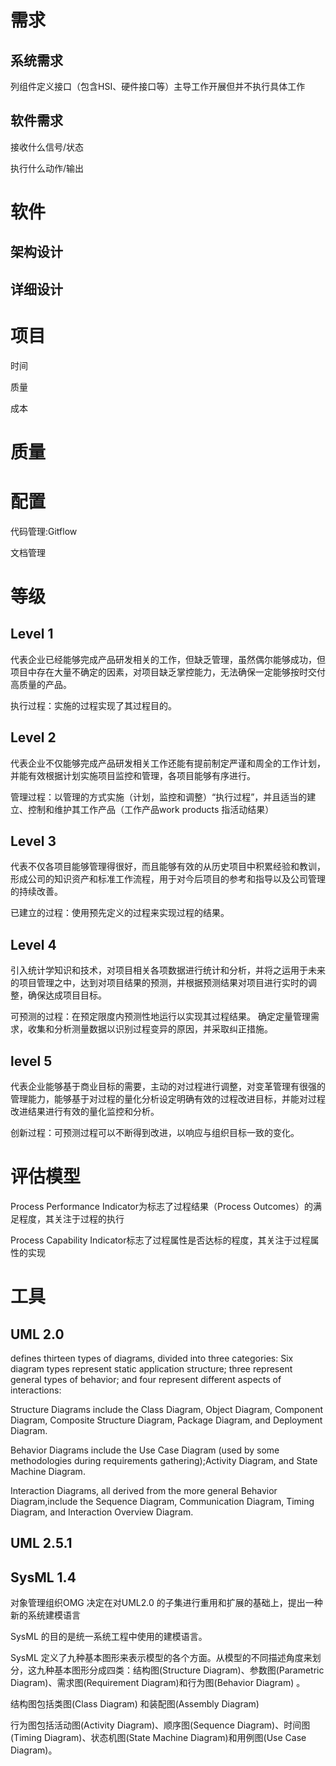 # 需求

## 系统需求

列组件定义接口（包含HSI、硬件接口等）主导工作开展但并不执行具体工作

## 软件需求

接收什么信号/状态

执行什么动作/输出

# 软件

## 架构设计



## 详细设计

# 项目

时间

质量

成本

# 质量

# 配置

代码管理:Gitflow

文档管理

# 等级

## Level 1

代表企业已经能够完成产品研发相关的工作，但缺乏管理，虽然偶尔能够成功，但项目中存在大量不确定的因素，对项目缺乏掌控能力，无法确保一定能够按时交付高质量的产品。

执行过程：实施的过程实现了其过程目的。

## Level 2

代表企业不仅能够完成产品研发相关工作还能有提前制定严谨和周全的工作计划，并能有效根据计划实施项目监控和管理，各项目能够有序进行。

管理过程：以管理的方式实施（计划，监控和调整）“执行过程”，并且适当的建立、控制和维护其工作产品（工作产品work products 指活动结果）

## Level 3

代表不仅各项目能够管理得很好，而且能够有效的从历史项目中积累经验和教训，形成公司的知识资产和标准工作流程，用于对今后项目的参考和指导以及公司管理的持续改善。

已建立的过程：使用预先定义的过程来实现过程的结果。

## Level 4

引入统计学知识和技术，对项目相关各项数据进行统计和分析，并将之运用于未来的项目管理之中，达到对项目结果的预测，并根据预测结果对项目进行实时的调整，确保达成项目目标。

可预测的过程：在预定限度内预测性地运行以实现其过程结果。 确定定量管理需求，收集和分析测量数据以识别过程变异的原因，并采取纠正措施。

## level 5

代表企业能够基于商业目标的需要，主动的对过程进行调整，对变革管理有很强的管理能力，能够基于对过程的量化分析设定明确有效的过程改进目标，并能对过程改进结果进行有效的量化监控和分析。

创新过程：可预测过程可以不断得到改进，以响应与组织目标一致的变化。

# 评估模型

Process Performance Indicator为标志了过程结果（Process Outcomes）的满足程度，其关注于过程的执行

Process Capability Indicator标志了过程属性是否达标的程度，其关注于过程属性的实现

# 工具

## UML 2.0 

defines thirteen types of diagrams, divided into three categories: Six diagram types represent static application structure; three represent general types of behavior; and four represent different aspects of interactions:

Structure Diagrams include the Class Diagram, Object Diagram, Component Diagram, Composite Structure Diagram, Package Diagram, and Deployment Diagram.

Behavior Diagrams include the Use Case Diagram (used by some methodologies during requirements gathering);Activity Diagram, and State Machine Diagram. 

Interaction Diagrams, all derived from the more general Behavior Diagram,include the Sequence Diagram, Communication Diagram, Timing Diagram, and Interaction Overview Diagram.

## UML 2.5.1

## SysML 1.4

对象管理组织OMG 决定在对UML2.0 的子集进行重用和扩展的基础上，提出一种新的系统建模语言

SysML 的目的是统一系统工程中使用的建模语言。

SysML 定义了九种基本图形来表示模型的各个方面。从模型的不同描述角度来划分，这九种基本图形分成四类：结构图(Structure Diagram)、参数图(Parametric Diagram)、需求图(Requirement Diagram)和行为图(Behavior Diagram) 。

结构图包括类图(Class Diagram) 和装配图(Assembly Diagram)

行为图包括活动图(Activity Diagram)、顺序图(Sequence Diagram)、时间图(Timing Diagram)、状态机图(State Machine Diagram)和用例图(Use Case Diagram)。